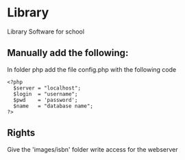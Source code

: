# Library
Library Software for school

## Manually add the following:
In folder php add the file config.php with the following code
```
<?php
  $server = "localhost";
  $login  = "username";
  $pwd    = 'password';
  $name   = "database name";
?>
```

## Rights
Give the 'images/isbn' folder write access for the webserver
